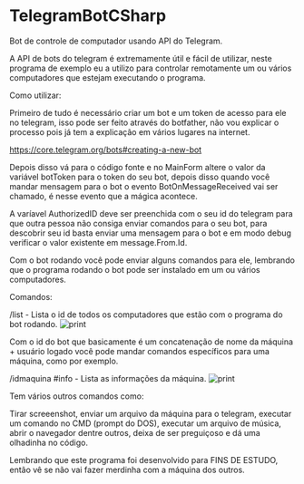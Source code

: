 # TelegramBotCSharp
Bot de controle de computador usando API do Telegram.

A API de bots do telegram é extremamente útil e fácil de utilizar, neste programa de exemplo eu a utilizo para controlar remotamente um ou vários computadores que estejam executando o programa.

Como utilizar:

Primeiro de tudo é necessário criar um bot e um token de acesso para ele no telegram, isso pode ser feito através do botfather, não vou explicar o processo pois já tem a explicação em vários lugares na internet.

https://core.telegram.org/bots#creating-a-new-bot

Depois disso vá para o código fonte e no MainForm altere o valor da variável botToken para o token do seu bot, depois disso quando você mandar mensagem para o bot o evento BotOnMessageReceived vai ser chamado, é nesse evento que a mágica acontece.

A varíavel AuthorizedID deve ser preenchida com o seu id do telegram para que outra pessoa não consiga enviar comandos para o seu bot, para descobrir seu id basta enviar uma mensagem para o bot e em modo debug verificar o valor existente em message.From.Id.

Com o bot rodando você pode enviar alguns comandos para ele, lembrando que o programa rodando o bot pode ser instalado em um ou vários computadores.

Comandos:

/list - Lista o id de todos os computadores que estão com o programa do bot rodando.
![print](https://guidi.io/img_externa/bot_telegram_list.jpg)

Com o id do bot que basicamente é um concatenação de nome da máquina + usuário logado você pode mandar comandos específicos para uma máquina, como por exemplo.

/idmaquina #info - Lista as informações da máquina.
![print](https://guidi.io/img_externa/bot_telegram_info.jpg)


Tem vários outros comandos como:

Tirar screeenshot, enviar um arquivo da máquina para o telegram, executar um comando no CMD (prompt do DOS), executar um arquivo de música, abrir o navegador dentre outros, deixa de ser preguiçoso e dá uma olhadinha no código.

Lembrando que este programa foi desenvolvido para FINS DE ESTUDO, então vê se não vai fazer merdinha com a máquina dos outros.
